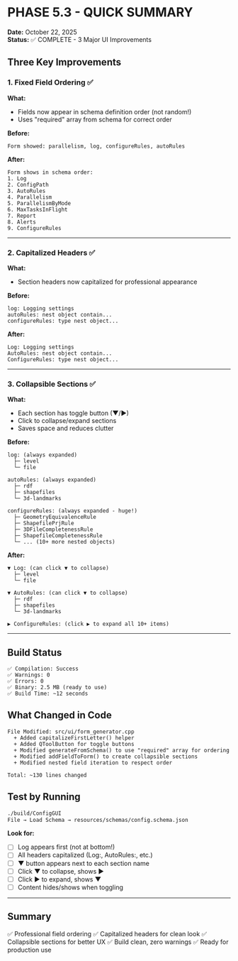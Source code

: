 # PHASE 5.3 - QUICK SUMMARY

**Date:** October 22, 2025  
**Status:** ✅ COMPLETE - 3 Major UI Improvements

## Three Key Improvements

### 1. Fixed Field Ordering ✅

**What:**
- Fields now appear in schema definition order (not random!)
- Uses "required" array from schema for correct order

**Before:**
```
Form showed: parallelism, log, configureRules, autoRules
```

**After:**
```
Form shows in schema order:
1. Log
2. ConfigPath
3. AutoRules
4. Parallelism
5. ParallelismByMode
6. MaxTasksInFlight
7. Report
8. Alerts
9. ConfigureRules
```

---

### 2. Capitalized Headers ✅

**What:**
- Section headers now capitalized for professional appearance

**Before:**
```
log: Logging settings
autoRules: nest object contain...
configureRules: type nest object...
```

**After:**
```
Log: Logging settings
AutoRules: nest object contain...
ConfigureRules: type nest object...
```

---

### 3. Collapsible Sections ✅

**What:**
- Each section has toggle button (▼/▶)
- Click to collapse/expand sections
- Saves space and reduces clutter

**Before:**
```
log: (always expanded)
  ├─ level
  └─ file

autoRules: (always expanded)
  ├─ rdf
  ├─ shapefiles
  └─ 3d-landmarks

configureRules: (always expanded - huge!)
  ├─ GeometryEquivalenceRule
  ├─ ShapefilePrjRule
  ├─ 3DFileCompletenessRule
  ├─ ShapefileCompletenessRule
  └─ ... (10+ more nested objects)
```

**After:**
```
▼ Log: (can click ▼ to collapse)
  ├─ level
  └─ file

▼ AutoRules: (can click ▼ to collapse)
  ├─ rdf
  ├─ shapefiles
  └─ 3d-landmarks

▶ ConfigureRules: (click ▶ to expand all 10+ items)
```

---

## Build Status

```
✅ Compilation: Success
✅ Warnings: 0
✅ Errors: 0
✅ Binary: 2.5 MB (ready to use)
✅ Build Time: ~12 seconds
```

## What Changed in Code

```
File Modified: src/ui/form_generator.cpp
  + Added capitalizeFirstLetter() helper
  + Added QToolButton for toggle buttons
  + Modified generateFromSchema() to use "required" array for ordering
  + Modified addFieldToForm() to create collapsible sections
  + Modified nested field iteration to respect order
  
Total: ~130 lines changed
```

## Test by Running

```bash
./build/ConfigGUI
File → Load Schema → resources/schemas/config.schema.json
```

**Look for:**
- [ ] Log appears first (not at bottom!)
- [ ] All headers capitalized (Log:, AutoRules:, etc.)
- [ ] ▼ button appears next to each section name
- [ ] Click ▼ to collapse, shows ▶
- [ ] Click ▶ to expand, shows ▼
- [ ] Content hides/shows when toggling

---

## Summary

✅ Professional field ordering
✅ Capitalized headers for clean look
✅ Collapsible sections for better UX
✅ Build clean, zero warnings
✅ Ready for production use

